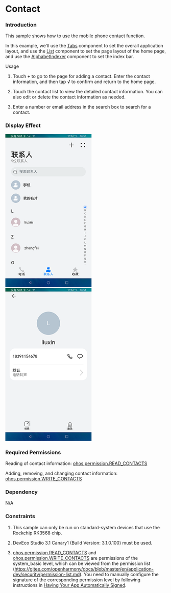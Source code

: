 # Contact

### Introduction

This sample shows how to use the mobile phone contact function.

In this example, we'll use the [Tabs](https://gitee.com/openharmony/docs/blob/master/en/application-dev/reference/arkui-ts/ts-container-tabs.md) component to set the overall application layout, and use the [List](https://gitee.com/openharmony/docs/blob/master/en/application-dev/reference/arkui-ts/ts-container-list.md) component to set the page layout of the home page, and use the [AlphabetIndexer](https://gitee.com/openharmony/docs/blob/master/en/application-dev/reference/arkui-ts/ts-container-alphabet-indexer.md) component to set the index bar.

Usage

1. Touch **+** to go to the page for adding a contact. Enter the contact information, and then tap **√** to confirm and return to the home page.

2. Touch the contact list to view the detailed contact information. You can also edit or delete the contact information as needed.

3. Enter a number or email address in the search box to search for a contact.

### Display Effect

![](screenshots/device/main.png) ![](screenshots/device/details.png)

### Required Permissions

Reading of contact information: [ohos.permission.READ_CONTACTS](https://gitee.com/openharmony/docs/blob/master/en/application-dev/security/permission-list.md)

Adding, removing, and changing contact information: [ohos.permission.WRITE_CONTACTS](https://gitee.com/openharmony/docs/blob/master/en/application-dev/security/permission-list.md)

### Dependency

N/A

### Constraints

1. This sample can only be run on standard-system devices that use the Rockchip RK3568 chip.

2. DevEco Studio 3.1 Canary1 (Build Version: 3.1.0.100) must be used.

3. [ohos.permission.READ_CONTACTS](https://gitee.com/openharmony/docs/blob/master/en/application-dev/security/permission-list.md) and [ohos.permission.WRITE_CONTACTS](https://gitee.com/openharmony/docs/blob/master/en/application-dev/security/permission-list.md) are permissions of the system_basic level, which can be viewed from the permission list (https://gitee.com/openharmony/docs/blob/master/en/application-dev/security/permission-list.md). You need to manually configure the signature of the corresponding permission level by following instructions in [Having Your App Automatically Signed](https://docs.openharmony.cn/pages/v3.2/en/application-dev/security/hapsigntool-overview.md/).
